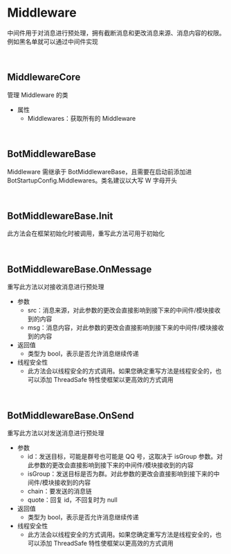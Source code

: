 # Middleware

中间件用于对消息进行预处理，拥有截断消息和更改消息来源、消息内容的权限。例如黑名单就可以通过中间件实现

<br>

## MiddlewareCore
管理 Middleware 的类
- 属性
    - Middlewares：获取所有的 Middleware

<br>

## BotMiddlewareBase
Middleware 需继承于 BotMiddlewareBase，且需要在启动前添加进 BotStartupConfig.Middlewares。类名建议以大写 W 字母开头

<br>

## BotMiddlewareBase.Init
此方法会在框架初始化时被调用，重写此方法可用于初始化

<br>

## BotMiddlewareBase.OnMessage
重写此方法以对接收消息进行预处理
- 参数
    - src：消息来源，对此参数的更改会直接影响到接下来的中间件/模块接收到的内容
    - msg：消息内容，对此参数的更改会直接影响到接下来的中间件/模块接收到的内容
- 返回值
    - 类型为 bool，表示是否允许消息继续传递
- 线程安全性
    - 此方法会以线程安全的方式调用。如果您确定重写方法是线程安全的，也可以添加 ThreadSafe 特性使框架以更高效的方式调用

<br>

## BotMiddlewareBase.OnSend
重写此方法以对发送消息进行预处理
- 参数
    - id：发送目标，可能是群号也可能是 QQ 号，这取决于 isGroup 参数。对此参数的更改会直接影响到接下来的中间件/模块接收到的内容
    - isGroup：发送目标是否为群。对此参数的更改会直接影响到接下来的中间件/模块接收到的内容
    - chain：要发送的消息链
    - quote：回复 id，不回复时为 null
- 返回值
    - 类型为 bool，表示是否允许消息继续传递
- 线程安全性
    - 此方法会以线程安全的方式调用。如果您确定重写方法是线程安全的，也可以添加 ThreadSafe 特性使框架以更高效的方式调用